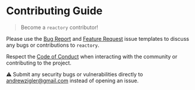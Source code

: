# Contributing Guide

> Become a `reactory` contributor!

Please use the [Bug Report](https://github.com/azigler/reactory/issues/new?assignees=&labels=bug&template=bug-report.md&title=) and [Feature Request](https://github.com/azigler/reactory/issues/new?assignees=&labels=enhancement&template=feature-request.md&title=) issue templates to discuss any bugs or contributions to `reactory`.

Respect the [Code of Conduct](./CODE_OF_CONDUCT.md) when interacting with the community or contributing to the project.

:warning: Submit any security bugs or vulnerabilities directly to andrewzigler@gmail.com instead of opening an issue.
